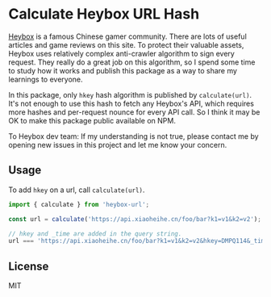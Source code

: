 # Calculate Heybox URL Hash

[Heybox](https://www.xiaoheihe.cn/) is a famous Chinese gamer community. There are lots of useful articles and game reviews on this site. To protect their valuable assets, Heybox uses relatively complex anti-crawler algorithm to sign every request. They really do a great job on this algorithm, so I spend some time to study how it works and publish this package as a way to share my learnings to everyone.

In this package, only `hkey` hash algorithm is published by `calculate(url)`. It's not enough to use this hash to fetch any Heybox's API, which requires more hashes and per-request nounce for every API call. So I think it may be OK to make this package public available on NPM.

To Heybox dev team: If my understanding is not true, please contact me by opening new issues in this project and let me know your concern.

## Usage

To add `hkey` on a url, call `calculate(url)`.

```javascript
import { calculate } from 'heybox-url';

const url = calculate('https://api.xiaoheihe.cn/foo/bar?k1=v1&k2=v2');

// hkey and _time are added in the query string.
url === 'https://api.xiaoheihe.cn/foo/bar?k1=v1&k2=v2&hkey=DMPQ114&_time=1676275161&nonce=0RDI368QON7TBHCVILXHRH4DHBNLSJCZ';
```

## License

MIT
